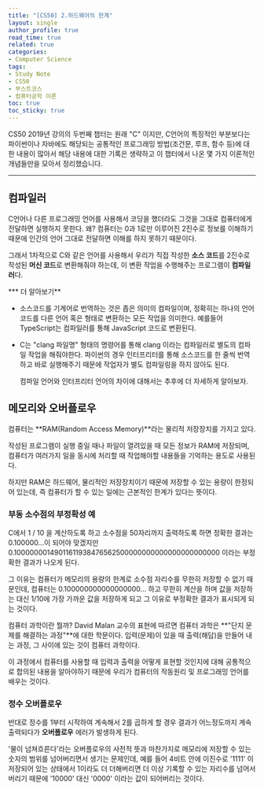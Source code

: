 ```yaml
---
title: "[CS50] 2.하드웨어의 한계"
layout: single
author_profile: true
read_time: true
related: true
categories:
- Computer Science
tags:
- Study Note
- CS50
- 부스트코스
- 컴퓨터공학 이론
toc: true
toc_sticky: true
---
```



CS50 2019년 강의의 두번째 챕터는 원래 "C" 이지만, C언어의 특징적인 부분보다는 파이썬이나 자바에도 해당되는 공통적인 프로그래밍 방법(조건문, 루프, 함수 등)에 대한 내용이 많아서 해당 내용에 대한 기록은 생략하고 이 챕터에서 나온 몇 가지 이론적인 개념들만을 모아서 정리했습니다.

------

## 컴파일러

C언어나 다른 프로그래밍 언어를 사용해서 코딩을 했더라도 그것을 그대로 컴퓨터에게 전달하면 실행하지 못한다. 왜? 컴퓨터는 0과 1로만 이루어진 2진수로 정보를 이해하기 때문에 인간의 언어 그대로 전달하면 이해를 하지 못하기 때문이다.

그래서 1차적으로 C와 같은 언어를 사용해서 우리가 직접 작성한 **소스 코드**를 2진수로 작성된 **머신 코드**로 변환해줘야 하는데, 이 변환 작업을 수행해주는 프로그램이 **컴파일러**다.

*** 더 알아보기**

- 소스코드를 기계어로 번역하는 것은 좁은 의미의 컴파일이며, 정확히는 하나의 언어 코드를 다른 언어 혹은 형태로 변환하는 모든 작업을 의미한다. 예를들어 TypeScript는 컴파일러를 통해 JavaScript 코드로 변환된다.

- C는 "clang 파일명" 형태의 명령어를 통해 clang 이라는 컴파일러로 별도의 컴파일 작업을 해줘야한다. 파이썬의 경우 인터프리터를 통해 소스코드를 한 줄씩 번역하고 바로 실행해주기 때문에 작업자가 별도 컴파일링을 하지 않아도 된다.

  컴파일 언어와 인터프리터 언어의 차이에 대해서는 추후에 더 자세하게 알아보자.


## 메모리와 오버플로우

컴퓨터는 **RAM(Random Access Memory)**라는 물리적 저장장치를 가지고 있다.

작성된 프로그램이 실행 중일 때나 파일이 열려있을 때 모든 정보가 RAM에 저장되며, 컴퓨터가 여러가지 일을 동시에 처리할 때 작업해야할 내용들을 기억하는 용도로 사용된다.

하지만 RAM은 하드웨어, 물리적인 저장장치이기 때문에 저장할 수 있는 용량이 한정되어 있는데, 즉 컴퓨터가 할 수 있는 일에는 근본적인 한계가 있다는 뜻이다.

### 부동 소수점의 부정확성 예

C에서 1 / 10 을 계산하도록 하고 소수점을 50자리까지 출력하도록 하면 정확한 결과는 0.100000...이 되어야 맞겠지만 0.10000000149011611938476562500000000000000000000000 이라는 부정확한 결과가 나오게 된다.

그 이유는 컴퓨터가 메모리의 용량의 한계로 소수점 자리수를 무한히 저장할 수 없기 때문인데, 컴퓨터는 0.100000000000000000... 하고 무한히 계산을 하며 값을 저장하는 대신 1/10에 가장 가까운 값을 저장하게 되고 그 이유로 부정확한 결과가 표시되게 되는 것이다.

컴퓨터 과학이란 뭘까? David Malan 교수의 표현에 따르면 컴퓨터 과학은 **"단지 문제를 해결하는 과정"**에 대한 학문이다. 입력(문제)이 있을 때 출력(해답)을 만들어 내는 과정, 그 사이에 있는 것이 컴퓨터 과학이다.

이 과정에서 컴퓨터를 사용할 때 입력과 출력을 어떻게 표현할 것인지에 대해 공통적으로 합의된 내용을 알아야하기 때문에 우리가 컴퓨터의 작동원리 및 프로그래밍 언어를 배우는 것이다.

### 정수 오버플로우

반대로 정수를 1부터 시작하여 계속해서 2를 곱하게 할 경우 결과가 어느정도까지 계속 출력되다가 **오버플로우** 에러가 발생하게 된다.

'물이 넘쳐흐른다'라는 오버플로우의 사전적 뜻과 마찬가지로 메모리에 저장할 수 있는 숫자의 범위를 넘어버리면서 생기는 문제인데, 예를 들어 4비트 안에 이진수로 '1111' 이 저장되어 있는 상태에서 1이라도 더 더해버리면 더 이상 기록할 수 있는 자리수를 넘어서버리기 때문에 '10000' 대신 '0000' 이라는 값이 되어버리는 것이다.
